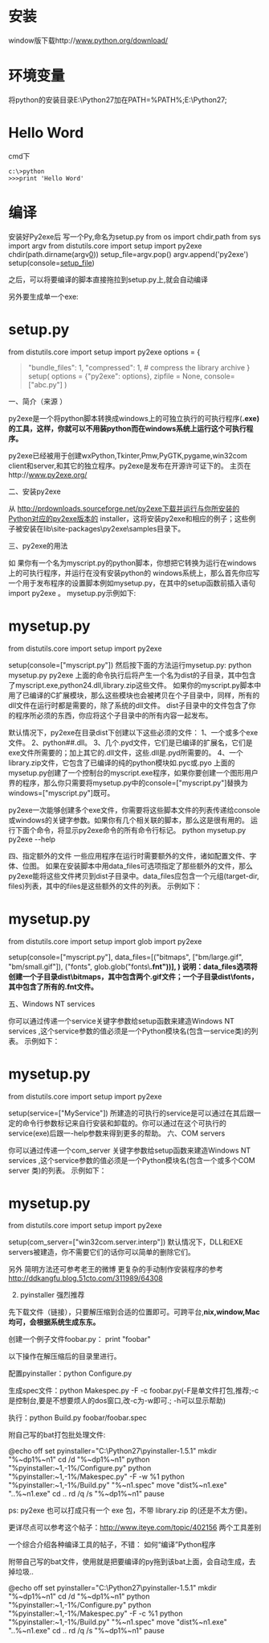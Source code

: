 # 安装 #
window版下载http://www.python.org/download/

# 环境变量 #
将python的安装目录E:\Python27加在PATH=%PATH%;E:\Python27;

# Hello Word #
cmd下
```
c:\>python
>>>print 'Hello Word'
```

# 编译 #
安装好Py2exe后
写一个Py,命名为setup.py
from os import chdir,path
from sys import argv
from distutils.core import setup
import py2exe
chdir(path.dirname(argv[0](0.md)))
setup\_file=argv.pop()
argv.append('py2exe')
setup(console=[setup\_file](setup_file.md))

之后，可以将要编译的脚本直接拖拉到setup.py上,就会自动编译

另外要生成单一个exe:
# setup.py
from distutils.core import setup
import py2exe
options = {
> "bundle\_files": 1,
> "compressed": 1, # compress the library archive
> }
setup(
> options = {"py2exe": options},
> zipfile = None,
> console=["abc.py"]
)

一、简介（来源 ）

py2exe是一个将python脚本转换成windows上的可独立执行的可执行程序(**.exe)的工具，这样，你就可以不用装python而在windows系统上运行这个可执行程序。**

py2exe已经被用于创建wxPython,Tkinter,Pmw,PyGTK,pygame,win32com client和server,和其它的独立程序。py2exe是发布在开源许可证下的。 主页在http://www.py2exe.org/

二、安装py2exe

从 http://prdownloads.sourceforge.net/py2exe下载并运行与你所安装的Python对应的py2exe版本的 installer，这将安装py2exe和相应的例子；这些例子被安装在lib\site-packages\py2exe\samples目录下。

三、py2exe的用法

如 果你有一个名为myscript.py的python脚本，你想把它转换为运行在windows上的可执行程序，并运行在没有安装python的 windows系统上，那么首先你应写一个用于发布程序的设置脚本例如mysetup.py，在其中的setup函数前插入语句import py2exe 。
mysetup.py示例如下:
# mysetup.py
from distutils.core import setup
import py2exe

setup(console=["myscript.py"])
然后按下面的方法运行mysetup.py:
python mysetup.py py2exe
上面的命令执行后将产生一个名为dist的子目录，其中包含了myscript.exe,python24.dll,library.zip这些文件。
如果你的myscript.py脚本中用了已编译的C扩展模块，那么这些模块也会被拷贝在个子目录中，同样，所有的dll文件在运行时都是需要的，除了系统的dll文件。
dist子目录中的文件包含了你的程序所必须的东西，你应将这个子目录中的所有内容一起发布。

默认情况下，py2exe在目录dist下创建以下这些必须的文件：
1、一个或多个exe文件。
2、python##.dll。
3、几个.pyd文件，它们是已编译的扩展名，它们是exe文件所需要的；加上其它的.dll文件，这些.dll是.pyd所需要的。
4、一个library.zip文件，它包含了已编译的纯的python模块如.pyc或.pyo
上面的mysetup.py创建了一个控制台的myscript.exe程序，如果你要创建一个图形用户界的程序，那么你只需要将mysetup.py中的console=["myscript.py"]替换为windows=["myscript.py"]既可。

py2exe一次能够创建多个exe文件，你需要将这些脚本文件的列表传递给console或windows的关键字参数。如果你有几个相关联的脚本，那么这是很有用的。
运行下面个命令，将显示py2exe命令的所有命令行标记。
python mysetup.py py2exe --help

四、指定额外的文件
一些应用程序在运行时需要额外的文件，诸如配置文件、字体、位图。
如果在安装脚本中用data\_files可选项指定了那些额外的文件，那么py2exe能将这些文件拷贝到dist子目录中。data\_files应包含一个元组(target-dir, files)列表，其中的files是这些额外的文件的列表。
示例如下：
# mysetup.py
from distutils.core import setup
import glob
import py2exe

setup(console=["myscript.py"],
data\_files=[("bitmaps",
["bm/large.gif", "bm/small.gif"]),
("fonts",
glob.glob("fonts\\**.fnt"))],
)
说明：data\_files选项将创建一个子目录dist\bitmaps，其中包含两个.gif文件；一个子目录dist\fonts，其中包含了所有的.fnt文件。**

五、Windows NT services

你可以通过传递一个service关键字参数给setup函数来建造Windows NT services
,这个service参数的值必须是一个Python模块名(包含一service类)的列表。
示例如下：
# mysetup.py
from distutils.core import setup
import py2exe

setup(service=["MyService"])
所建造的可执行的service是可以通过在其后跟一定的命令行参数标记来自行安装和卸载的。你可以通过在这个可执行的service(exe)后跟一-help参数来得到更多的帮助。
六、COM servers

你可以通过传递一个com\_server 关键字参数给setup函数来建造Windows NT services
,这个service参数的值必须是一个Python模块名(包含一个或多个COM server 类)的列表。
示例如下：
# mysetup.py
from distutils.core import setup
import py2exe

setup(com\_server=["win32com.server.interp"])
默认情况下，DLL和EXE servers被建造，你不需要它们的话你可以简单的删除它们。

另外 简明方法还可参考老王的微博
更复杂的手动制作安装程序的参考 http://ddkangfu.blog.51cto.com/311989/64308

2. pyinstaller 强烈推荐

先下载文件（链接），只要解压缩到合适的位置即可。可跨平台,**nix,window,Mac均可，会根据系统生成东东。**

创建一个例子文件foobar.py：
print "foobar"

以下操作在解压缩后的目录里进行。

配置pyinstaller：python Configure.py

生成spec文件：python Makespec.py -F -c foobar.py(-F是单文件打包,推荐;-c是控制台,要是不想要烦人的dos窗口,改-c为-w即可.; -h可以显示帮助)

执行：python Build.py foobar/foobar.spec

附自己写的bat打包批处理文件:

@echo off
set pyinstaller="C:\Python27\pyinstaller-1.5.1"
mkdir "%~dp1\%~n1"
cd /d "%~dp1\%~n1"
python "%pyinstaller:~1,-1%/Configure.py"
python "%pyinstaller:~1,-1%/Makespec.py" -F -w %1
python "%pyinstaller:~1,-1%/Build.py" "%~n1.spec"
move "dist\%~n1.exe" "..\%~n1.exe"
cd ..
rd /q /s "%~dp1\%~n1"
pause



ps: py2exe 也可以打成只有一个 exe 包，不带 library.zip 的(还是不太方便)。

更详尽点可以参考这个帖子：http://www.iteye.com/topic/402156 两个工具差别

一个综合介绍各种编译工具的帖子，不错：
如何“编译”Python程序

附带自己写的bat文件，使用就是把要编译的py拖到该bat上面，会自动生成，去掉垃圾..

@echo off
set pyinstaller="C:\Python27\pyinstaller-1.5.1"
mkdir "%~dp1\%~n1"
cd /d "%~dp1\%~n1"
python "%pyinstaller:~1,-1%/Configure.py"
python "%pyinstaller:~1,-1%/Makespec.py" -F -c %1
python "%pyinstaller:~1,-1%/Build.py" "%~n1.spec"
move "dist\%~n1.exe" "..\%~n1.exe"
cd ..
rd /q /s "%~dp1\%~n1"
pause